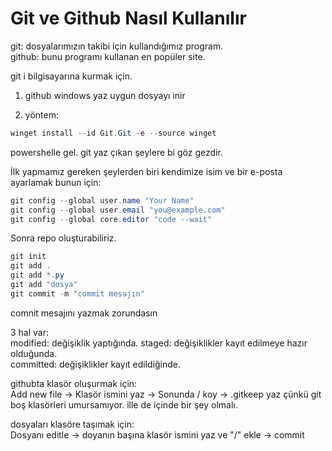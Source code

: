 # Git ve Github Nasıl Kullanılır

git: dosyalarımızın takibi için kullandığımız program.  
github: bunu programı kullanan en popüler site.


git i bilgisayarına kurmak için.

1. github windows yaz uygun dosyayı inir

2. yöntem:
```powershell
winget install --id Git.Git -e --source winget
```

powershelle gel. git yaz çıkan şeylere bi göz gezdir.    

İlk yapmamız gereken şeylerden biri kendimize isim ve bir e-posta ayarlamak bunun için:
```powershell
git config --global user.name "Your Name"
git config --global user.email "you@example.com"
git config --global core.editor "code --wait"
```

Sonra repo oluşturabiliriz.
```powershell
git init   
git add . 
git add *.py   
git add "dosya"  
git commit -m "commit mesajın" 
``` 
comnit mesajını yazmak zorundasın

3 hal var:    
modified: değişiklik yaptığında. 
staged: değişiklikler kayıt edilmeye hazır olduğunda.  
committed: değişiklikler kayıt edildiğinde.  


githubta klasör oluşurmak için:  
Add new file -> Klasör ismini yaz -> Sonunda / koy -> .gitkeep yaz çünkü git boş klasörleri umursamıyor. ille de içinde bir şey olmalı.

dosyaları klasöre taşımak için:  
Dosyanı editle -> doyanın başına klasör ismini yaz ve "/" ekle -> commit

